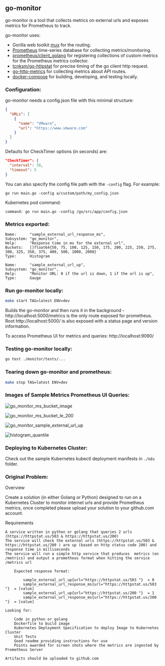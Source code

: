 ## go-monitor

go-monitor is a tool that collects metrics on external urls and exposes metrics for Prometheus to track.

go-monitor uses:
* Gorilla web toolkit [mux](http://www.gorillatoolkit.org/pkg/mux) for the routing.
* [Prometheus](https://prometheus.io/) time-series database for collecting metrics/monitoring.
* [prometheus/client_golang](https://github.com/prometheus/client_golang) for registering collections of custom metrics for the Prometheus metrics collector.
* [tcnksm/go-httpstat](https://github.com/tcnksm/go-httpstat) for precise timing of the go client http request.
* [go-http-metrics](https://github.com/slok/go-http-metrics) for collecting metrics about API routes.
* [docker-compose](https://github.com/docker/compose) for building, developing, and testing locally.

### Configuration:

go-monitor needs a config.json file with this minimal structure:

```json
{
  "URLs": [
    {
      "name": "VMware",
      "url": "https://www.vmware.com"
    }
  ]
}
```

Defaults for CheckTimer options (in seconds) are:

```json
"CheckTimer": {
  "interval": 30,
  "timeout": 5
}
```

You can also specify the config file path with the `-config` flag. For example:

```
go run main.go -config a/custom/path/my_config.json
```

Kubernetes pod command:
```
command: go run main.go -config /go/src/app/config.json
```

### Metrics exported:

```
Name:      "sample_external_url_response_ms",
Subsystem: "go_monitor",
Help:      "Response time in ms for the external url",
Buckets:   []float64{50, 75, 100, 125, 150, 175, 200, 225, 250, 275, 300, 325, 350, 375, 400, 500, 1000, 2000}
Type:      Histogram

Name:      "sample_external_url_up",
Subsystem: "go_monitor",
Help:      "Monitor URL: 0 if the url is down, 1 if the url is up",
Type:      Gauge
```

### Run go-monitor locally:

```bash
make start TAG=latest ENV=dev
```

Builds the go-monitor and then runs it in the background - http://localhost:5000/metrics is the only route exposed for prometheus.
Root http://localhost:5000/ is also exposed with a status page and version information.

To access Prometheus UI for metrics and queries: http://localhost:9090/

### Testing go-monitor locally:

```bash
go test ./monitor/tests/...
```

### Tearing down go-monitor and prometheus:

```bash
make stop TAG=latest ENV=dev
```

### Images of Sample Metrics Prometheus UI Queries:

![go_monitor_ms_bucket_image](../master/docs/images/go_monitor_ms_bucket_image.png?raw=true)

![go_monitor_ms_bucket_le_200](../master/docs/images/go_monitor_ms_bucket_le_200.png?raw=true)

![go_monitor_sample_external_url_up](../master/docs/images/go_monitor_sample_external_url_up.png?raw=true)

![histogram_quantile](../master/docs/images/histogram_quantile.png?raw=true)

### Deploying to Kubernetes Cluster:

Check out the sample Kubernetes kubectl deployment manifests in `./k8s` folder.

### Original Problem:

Overview

Create a solution (in either Golang or Python) designed to run on a Kubernetes Cluster to monitor internet urls and provide Prometheus metrics, once completed please upload your solution to your github.com account.

Requirements

    A service written in python or golang that queries 2 urls (https://httpstat.us/503 & https://httpstat.us/200)
    The service will check the external urls (https://httpstat.us/503 & https://httpstat.us/200 ) are up (based on http status code 200) and response time in milliseconds
    The service will run a simple http service that produces  metrics (on /metrics) and output a prometheus format when hitting the service /metrics url

        Expected response format:

            sample_external_url_up{url="https://httpstat.us/503 "}  = 0
            sample_external_url_response_ms{url="https://httpstat.us/503 "}  = [value]
            sample_external_url_up{url="https://httpstat.us/200 "}  = 1
            sample_external_url_response_ms{url="https://httpstat.us/200 "}  = [value]

    Looking for:

        Code in python or golang
        Dockerfile to build image
        Kubernetes Deployment Specification to deploy Image to Kubernetes Cluster
        Unit Tests
        Good readme providing instructions for use
        Points awarded for screen shots where the metrics are ingested by Prometheus Server

    Artifacts should be uploaded to github.com

